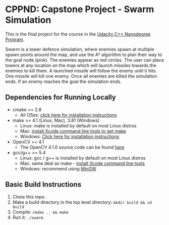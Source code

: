 # CPPND: Capstone Project - Swarm Simulation

This is the final project for the course in the [Udacity C++ Nanodegree Program](https://www.udacity.com/course/c-plus-plus-nanodegree--nd213). 

Swarm is a tower defence simulation, where enemies spawn at multiple spawn points around the map, and use the A* algorithm to plan their way to
the goal node (pink). The enemies appear as red circles. The user can place towers at any location on the map which will launch missiles towards
the enemies to kill them. A launched missile will follow the enemy until it hits. One missile will kill one enemy. Once all enemies are killed
the simulation ends. If an enemy reaches the goal the simulation ends.

## Dependencies for Running Locally
* cmake >= 2.8
  * All OSes: [click here for installation instructions](https://cmake.org/install/)
* make >= 4.1 (Linux, Mac), 3.81 (Windows)
  * Linux: make is installed by default on most Linux distros
  * Mac: [install Xcode command line tools to get make](https://developer.apple.com/xcode/features/)
  * Windows: [Click here for installation instructions](http://gnuwin32.sourceforge.net/packages/make.htm)
* OpenCV >= 4.1
  * The OpenCV 4.1.0 source code can be found [here](https://github.com/opencv/opencv/tree/4.1.0)
* gcc/g++ >= 5.4
  * Linux: gcc / g++ is installed by default on most Linux distros
  * Mac: same deal as make - [install Xcode command line tools](https://developer.apple.com/xcode/features/)
  * Windows: recommend using [MinGW](http://www.mingw.org/)

## Basic Build Instructions

1. Clone this repo.
2. Make a build directory in the top level directory: `mkdir build && cd build`
3. Compile: `cmake .. && make`
4. Run it: `./swarm`.